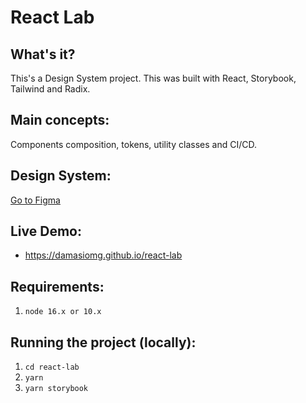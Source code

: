 # React Lab

## What's it?
This's a Design System project. This was built with React, Storybook, Tailwind and Radix.

## Main concepts:
Components composition, tokens, utility classes and CI/CD.

## Design System:
[Go to Figma](https://www.figma.com/file/LOYTOjS4AbLDrpxKitnbPp/Lab-Design-System?node-id=1%3A2)

## Live Demo:
* https://damasiomg.github.io/react-lab

## Requirements:
1. `node 16.x or 10.x`

## Running the project (locally):

1. `cd react-lab`
2. `yarn`
3. `yarn storybook`